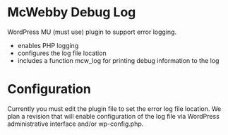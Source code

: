 # McWebby Debug Log

WordPress MU (must use) plugin to support error logging. 

- enables PHP logging
- configures the log file location
- includes a function mcw_log for printing debug information to the log

# Configuration

Currently you must edit the plugin file to set the error log file location. 
We plan a revision that will enable configuration of the log file via WordPress 
administrative interface and/or wp-config.php. 
 
